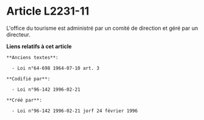 # Article L2231-11

L'office du tourisme est administré par un comité de direction et géré par un directeur.

**Liens relatifs à cet article**

	**Anciens textes**:

	  - Loi n°64-698 1964-07-10 art. 3

	**Codifié par**:

	  - Loi n°96-142 1996-02-21

	**Créé par**:

	  - Loi n°96-142 1996-02-21 jorf 24 février 1996
